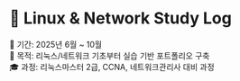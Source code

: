# 🧠 Linux & Network Study Log

📅 기간: 2025년 6월 ~ 10월  
🎯 목적: 리눅스/네트워크 기초부터 실습 기반 포트폴리오 구축  
🎓 과정: 리눅스마스터 2급, CCNA, 네트워크관리사 대비 과정
